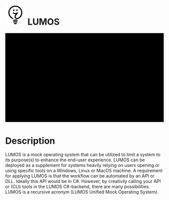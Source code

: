 # <img src="https://raw.githubusercontent.com/jetspiking/LUMOS/main/Design/Cosmetic/Icon/PNG/Icon.png" width="64" height="64"> LUMOS
![](https://github.com/jetspiking/LUMOS/blob/main/Design/Cosmetic/Animation/Boot.gif)

# Description
LUMOS is a mock operating system that can be utilized to limit a system to its purpose(s) to enhance the end-user experience. LUMOS can be deployed as a supplement for systems heavily relying on users opening or using specific tools on a Windows, Linux or MacOS machine. A requirement for applying LUMOS is that the workflow can be automated by an API or DLL. Ideally this API would be in C#. However, by creativily calling your API or (CLI) tools in the LUMOS C#-backend, there are many possibilities. LUMOS is a recursive acronym (LUMOS Unified Mock Operating System).

